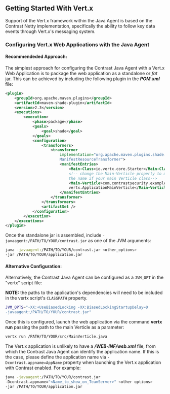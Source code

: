<!--
title: "Getting Started with Vert.x"
description: "Configuring Vert.x"
tags: "java agent installation Vert.x"
-->

## Getting Started With Vert.x 
Support of the Vert.x framework within the Java Agent is based on the Contrast Netty implementation, specifically the ability to follow key data events through Vert.x's messaging system.

### Configuring Vert.x Web Applications with the Java Agent 

#### Recommendeded Approach:
The simplest approach for configuring the Contrast Java Agent with a Vert.x Web Application is to package the web application as a standalone or *fat* jar. This can be achieved by including the following plugin in the ***POM.xml*** file:

```xml
<plugin>
	<groupId>org.apache.maven.plugins</groupId>
	<artifactId>maven-shade-plugin</artifactId>
	<version>2.3</version>
	<executions>
		<execution>
			<phase>package</phase>
			<goals>
				<goal>shade</goal>
			</goals>
			<configuration>
				<transformers>
					<transformer
						implementation="org.apache.maven.plugins.shade.resource.
						ManifestResourceTransformer">
						<manifestEntries>
							<Main-Class>io.vertx.core.Starter</Main-Class>
							<!-- change the Main-Verticle property to match 
							the name if your main Verticle class-->
							<Main-Verticle>com.contrastsecurity.examples.
							vertx.ApplicationMainVerticle</Main-Verticle>
						</manifestEntries>
					</transformer>
				</transformers>
				<artifactSet />
			</configuration>
		</execution>
	</executions>
</plugin>
```

Once the standalone jar is assembled, include ```-javaagent:/PATH/TO/YOUR/contrast.jar``` as one of the JVM arguments:

```bash
java -javaagent:/PATH/TO/YOUR/contrast.jar <other_options> 
-jar /PATH/TO/YOUR/application.jar
```

#### Alternative Configuration:
Alternatively, the Contrast Java Agent can be configured as a ```JVM_OPT``` in the "vertx" script file:

**NOTE:** the paths to the application's dependencies will need to be included in the vertx script's ```CLASSPATH``` property.

```bash
JVM_OPTS="-XX:+UseBiasedLocking -XX:BiasedLockingStartupDelay=0 
-javaagent:/PATH/TO/YOUR/contrast.jar"
```
Once this is configured, launch the web application via the command **vertx run** passing the path to the main Verticle as a parameter:

```bash
vertx run /PATH/TO/YOUR/src/MainVerticle.java
```

The Vert.x application is unlikely to have a ***/WEB-INF/web.xml*** file, from which the Contrast Java Agent can identify the application name. If this is the case, please define the application name via ```-Dcontrast.appname=AppName``` property when launching the Vert.x application with Contrast enabled. For example:

```bash
java -javaagent:/PATH/TO/YOUR/contrast.jar 
-Dcontrast.appname="<Name_to_show_on_TeamServer>" <other options> 
-jar /PATH/TO/YOUR/application.jar
```
 
